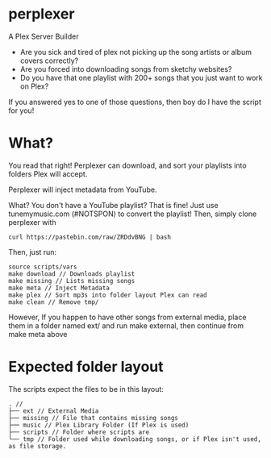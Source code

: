# perplexer
A Plex Server Builder

 - Are you sick and tired of plex not picking up the song artists or album covers correctly?
 - Are you forced into downloading songs from sketchy websites?
 - Do you have that one playlist with 200+ songs that you just want to work on Plex?

If you answered yes to one of those questions, then boy do I have the script for you!
# What?
You read that right! Perplexer can download, and sort your playlists into folders Plex will accept. 

Perplexer will inject metadata from YouTube. 

What? You don't have a YouTube playlist? That is fine! Just use tunemymusic.com (#NOTSPON) to convert the playlist! Then, simply clone perplexer with
```
curl https://pastebin.com/raw/ZRDdvBNG | bash
```
Then, just run: 
```
source scripts/vars
make download // Downloads playlist
make missing // Lists missing songs
make meta // Inject Metadata
make plex // Sort mp3s into folder layout Plex can read
make clean // Remove tmp/
```
However, If you happen to have other songs from external media, place them in a folder named ext/ and run make external, then continue from make meta above

# Expected folder layout
The scripts expect the files to be in this layout:
```
. // 
├── ext // External Media
├── missing // File that contains missing songs
├── music // Plex Library Folder (If Plex is used) 
├── scripts // Folder where scripts are
└── tmp // Folder used while downloading songs, or if Plex isn't used, as file storage.
```
